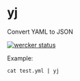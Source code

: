 yj
==

Convert YAML to JSON 

[![wercker status](https://app.wercker.com/status/e079e8fcd31f6cbf709bc1149da9a8e3/m/master "wercker status")](https://app.wercker.com/project/bykey/e079e8fcd31f6cbf709bc1149da9a8e3)

Example:

    cat test.yml | yj

